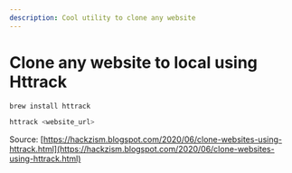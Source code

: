 ```yaml
---
description: Cool utility to clone any website
---
```


# Clone any website to local using Httrack

```bash
brew install httrack

httrack <website_url>
```



Source: [https://hackzism.blogspot.com/2020/06/clone-websites-using-httrack.html](https://hackzism.blogspot.com/2020/06/clone-websites-using-httrack.html)



